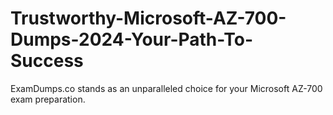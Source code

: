 # Trustworthy-Microsoft-AZ-700-Dumps-2024-Your-Path-To-Success
ExamDumps.co stands as an unparalleled choice for your Microsoft AZ-700 exam preparation.

